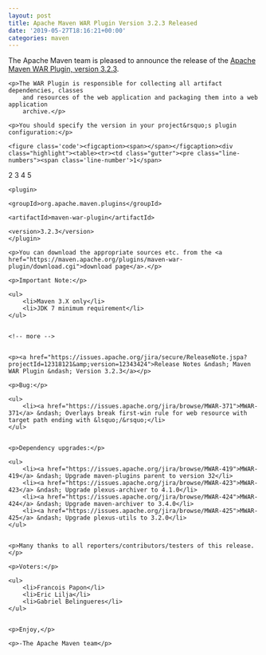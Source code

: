 ```yaml
---
layout: post
title: Apache Maven WAR Plugin Version 3.2.3 Released
date: '2019-05-27T18:16:21+00:00'
categories: maven
---
```

<div class="entry-content"><p>The Apache Maven team is pleased to announce the release of the
    <a href="http://maven.apache.org/plugins/maven-war-plugin/">Apache Maven WAR Plugin, version 3.2.3</a>.</p>

    <p>The WAR Plugin is responsible for collecting all artifact dependencies, classes
        and resources of the web application and packaging them into a web application
        archive.</p>

    <p>You should specify the version in your project&rsquo;s plugin configuration:</p>

    <figure class='code'><figcaption><span></span></figcaption><div class="highlight"><table><tr><td class="gutter"><pre class="line-numbers"><span class='line-number'>1</span>
<span class='line-number'>2</span>
<span class='line-number'>3</span>
<span class='line-number'>4</span>
<span class='line-number'>5</span>
</pre></td><td class='code'><pre><code class='xml'><span class='line'><span class="nt">&lt;plugin&gt;</span>
</span><span class='line'>  <span class="nt">&lt;groupId&gt;</span>org.apache.maven.plugins<span class="nt">&lt;/groupId&gt;</span>
</span><span class='line'>  <span class="nt">&lt;artifactId&gt;</span>maven-war-plugin<span class="nt">&lt;/artifactId&gt;</span>
</span><span class='line'>  <span class="nt">&lt;version&gt;</span>3.2.3<span class="nt">&lt;/version&gt;</span>
</span><span class='line'><span class="nt">&lt;/plugin&gt;</span>
</span></code></pre></td></tr></table></div></figure>


    <p>You can download the appropriate sources etc. from the <a href="https://maven.apache.org/plugins/maven-war-plugin/download.cgi">download page</a>.</p>

    <p>Important Note:</p>

    <ul>
        <li>Maven 3.X only</li>
        <li>JDK 7 minimum requirement</li>
    </ul>


    <!-- more -->


    <p><a href="https://issues.apache.org/jira/secure/ReleaseNote.jspa?projectId=12318121&amp;version=12343424">Release Notes &ndash; Maven WAR Plugin &ndash; Version 3.2.3</a></p>

    <p>Bug:</p>

    <ul>
        <li><a href="https://issues.apache.org/jira/browse/MWAR-371">MWAR-371</a> &ndash; Overlays break first-win rule for web resource with target path ending with &lsquo;/&rsquo;</li>
    </ul>


    <p>Dependency upgrades:</p>

    <ul>
        <li><a href="https://issues.apache.org/jira/browse/MWAR-419">MWAR-419</a> &ndash; Upgrade maven-plugins parent to version 32</li>
        <li><a href="https://issues.apache.org/jira/browse/MWAR-423">MWAR-423</a> &ndash; Upgrade plexus-archiver to 4.1.0</li>
        <li><a href="https://issues.apache.org/jira/browse/MWAR-424">MWAR-424</a> &ndash; Upgrade maven-archiver to 3.4.0</li>
        <li><a href="https://issues.apache.org/jira/browse/MWAR-425">MWAR-425</a> &ndash; Upgrade plexus-utils to 3.2.0</li>
    </ul>


    <p>Many thanks to all reporters/contributors/testers of this release.</p>

    <p>Voters:</p>

    <ul>
        <li>Francois Papon</li>
        <li>Eric Lilja</li>
        <li>Gabriel Belingueres</li>
    </ul>


    <p>Enjoy,</p>

    <p>-The Apache Maven team</p>
</div>
